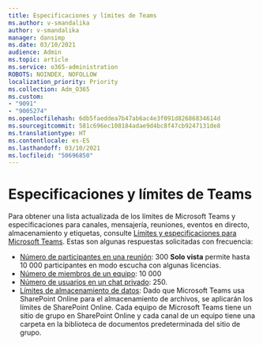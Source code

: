 ```yaml
---
title: Especificaciones y límites de Teams
ms.author: v-smandalika
author: v-smandalika
manager: dansimp
ms.date: 03/10/2021
audience: Admin
ms.topic: article
ms.service: o365-administration
ROBOTS: NOINDEX, NOFOLLOW
localization_priority: Priority
ms.collection: Adm_O365
ms.custom:
- "9091"
- "9005274"
ms.openlocfilehash: 6db5faeddea7b47ab6ac4e3f091d82686834614d
ms.sourcegitcommit: 581c696ec108184adae9d4bc8f47cb9247131de8
ms.translationtype: HT
ms.contentlocale: es-ES
ms.lasthandoff: 03/10/2021
ms.locfileid: "50696850"
---
```

# <a name="teams-limits-and-specifications"></a>Especificaciones y límites de Teams

Para obtener una lista actualizada de los límites de Microsoft Teams y especificaciones para canales, mensajería, reuniones, eventos en directo, almacenamiento y etiquetas, consulte [Límites y especificaciones para Microsoft Teams](https://docs.microsoft.com/microsoftteams/limits-specifications-teams). Estas son algunas respuestas solicitadas con frecuencia:

- [Número de participantes en una reunión](https://docs.microsoft.com/microsoftteams/limits-specifications-teams#meetings-and-calls): 300 **Solo vista** permite hasta 10 000 participantes en modo escucha con algunas licencias.
- [Número de miembros de un equipo](https://docs.microsoft.com/microsoftteams/limits-specifications-teams#teams-and-channels): 10 000
- [Número de usuarios en un chat privado](https://docs.microsoft.com/microsoftteams/limits-specifications-teams#chat): 250. 
- [Límites de almacenamiento de datos](https://docs.microsoft.com/microsoftteams/limits-specifications-teams#storage): Dado que Microsoft Teams usa SharePoint Online para el almacenamiento de archivos, se aplicarán los límites de SharePoint Online. Cada equipo de Microsoft Teams tiene un sitio de grupo en SharePoint Online y cada canal de un equipo tiene una carpeta en la biblioteca de documentos predeterminada del sitio de grupo.

